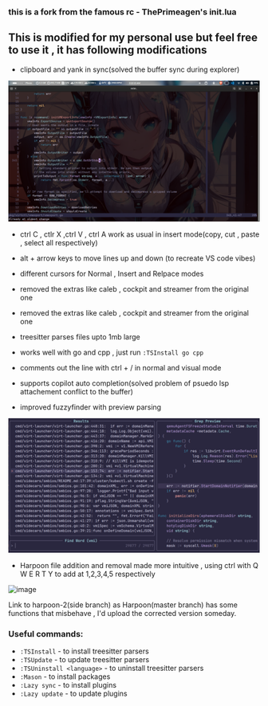 ### this is a fork from the famous rc - ThePrimeagen's init.lua

## This is modified for my personal use but feel free to use it , it has following modifications
- clipboard and yank in sync(solved the buffer sync during explorer)

![alt text](<Screenshot from 2025-02-11 05-21-16.png>)

- ctrl C , ctlr X ,ctrl V , ctrl A work as usual in insert mode(copy, cut , paste , select all respectively)
- alt + arrow keys to move lines up and down (to recreate VS code vibes)
- different cursors for Normal , Insert and Relpace modes
- removed the extras like caleb , cockpit and streamer from the original one
- removed the extras like caleb , cockpit and streamer from the original one
- treesitter parses files upto 1mb large
- works well with go and cpp , just run
            ``````:TSInstall go cpp``````
- comments out the line with ctrl + / in normal and visual mode
- supports copilot auto completion(solved problem of psuedo lsp attachement conflict to the buffer)



- improved fuzzyfinder with preview parsing

![alt text](<Screenshot from 2025-02-09 02-00-48.png>)




- Harpoon file addition and removal made more intuitive , using ctrl with Q W E R T Y to add at 1,2,3,4,5 respectively

![image](https://github.com/user-attachments/assets/c0069969-7fda-4c87-a307-0499771e7ce2)
 



Link to harpoon-2(side branch) as Harpoon(master branch) has some functions that misbehave , I'd upload the corrected version someday.

### Useful commands:
- `:TSInstall` <language> - to install treesitter parsers
- `:TSUpdate` - to update treesitter parsers
- `:TSUninstall <language>` - to uninstall treesitter parsers
- `:Mason` - to install packages
- `:Lazy sync` - to install plugins
- `:Lazy update` - to update plugins




